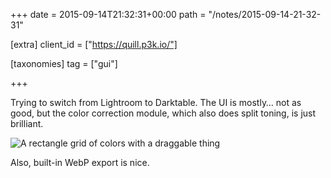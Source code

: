+++
date = 2015-09-14T21:32:31+00:00
path = "/notes/2015-09-14-21-32-31"

[extra]
client_id = ["https://quill.p3k.io/"]

[taxonomies]
tag = ["gui"]

+++

<p>Trying to switch from Lightroom to Darktable. The UI is mostly… not as good, but the color correction module, which also does split toning, is just brilliant.</p>
<p><img src="https://unrelentingtech.s3.dualstack.eu-west-1.amazonaws.com/darktable-color-corr.png" alt="A rectangle grid of colors with a draggable thing" /></p>
<p>Also, built-in WebP export is nice.</p><a href="https://www.brid.gy/publish/twitter"></a>